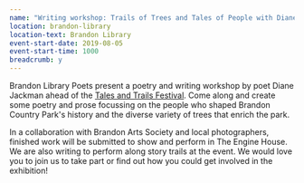 ```yaml
---
name: "Writing workshop: Trails of Trees and Tales of People with Diane Jackman"
location: brandon-library
location-text: Brandon Library
event-start-date: 2019-08-05
event-start-time: 1000
breadcrumb: y
---
```


Brandon Library Poets present a poetry and writing workshop by poet Diane Jackman ahead of the [Tales and Trails Festival](https://www.facebook.com/events/brandon-country-park/tales-and-trails-festival/1110626802470447/). Come along and create some poetry and prose focussing on the people who shaped Brandon Country Park's history and the diverse variety of trees that enrich the park.

In a collaboration with Brandon Arts Society and local photographers, finished work will be submitted to show and perform in The Engine House. We are also writing to perform along story trails at the event. We would love you to join us to take part or find out how you could get involved in the exhibition!
